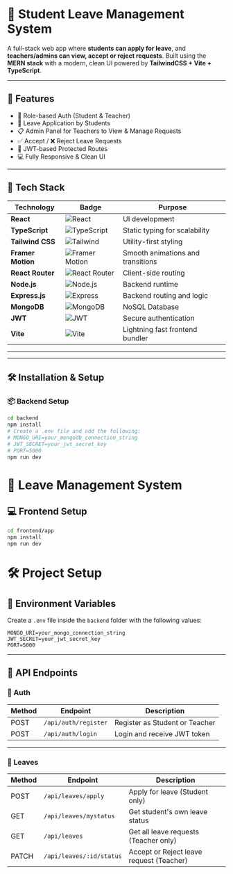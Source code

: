 # 🏫 Student Leave Management System

A full-stack web app where **students can apply for leave**, and **teachers/admins can view, accept or reject requests**. Built using the **MERN stack** with a modern, clean UI powered by **TailwindCSS + Vite + TypeScript**.

---

## 🚀 Features

- 👤 Role-based Auth (Student & Teacher)
- 📝 Leave Application by Students
- 📋 Admin Panel for Teachers to View & Manage Requests
- ✅ Accept / ❌ Reject Leave Requests
- 🔐 JWT-based Protected Routes
- 💻 Fully Responsive & Clean UI

---

## 🧰 Tech Stack

| Technology                        | Badge                                                                                 | Purpose                                       |
|----------------------------------|----------------------------------------------------------------------------------------|-----------------------------------------------|
| **React**                        | ![React](https://img.shields.io/badge/-React-61DAFB?logo=react&logoColor=white)       | UI development                                |
| **TypeScript**                   | ![TypeScript](https://img.shields.io/badge/-TypeScript-3178C6?logo=typescript)        | Static typing for scalability                 |
| **Tailwind CSS**                 | ![Tailwind](https://img.shields.io/badge/-Tailwind_CSS-38B2AC?logo=tailwindcss)       | Utility-first styling                         |
| **Framer Motion**                | ![Framer Motion](https://img.shields.io/badge/-Framer_Motion-0055FF?logo=framer)      | Smooth animations and transitions             |
| **React Router**                 | ![React Router](https://img.shields.io/badge/-React_Router-CA4245?logo=reactrouter)   | Client-side routing                           |
| **Node.js**                      | ![Node.js](https://img.shields.io/badge/-Node.js-339933?logo=nodedotjs)               | Backend runtime                               |
| **Express.js**                   | ![Express](https://img.shields.io/badge/-Express.js-000000?logo=express)              | Backend routing and logic                     |
| **MongoDB**                      | ![MongoDB](https://img.shields.io/badge/-MongoDB-47A248?logo=mongodb)                 | NoSQL Database                                |
| **JWT**                          | ![JWT](https://img.shields.io/badge/-JWT-000000?logo=jsonwebtokens)                   | Secure authentication                         |
| **Vite**                         | ![Vite](https://img.shields.io/badge/-Vite-646CFF?logo=vite&logoColor=white)          | Lightning fast frontend bundler               |

---


---

## 🛠️ Installation & Setup

### 📦 Backend Setup

```bash
cd backend
npm install
# Create a .env file and add the following:
# MONGO_URI=your_mongodb_connection_string
# JWT_SECRET=your_jwt_secret_key
# PORT=5000
npm run dev
```



# 🚀 Leave Management System

## 💻 Frontend Setup

```bash
cd frontend/app
npm install
npm run dev
```







# 🛠️ Project Setup

## 🔐 Environment Variables

Create a `.env` file inside the `backend` folder with the following values:

```env
MONGO_URI=your_mongo_connection_string
JWT_SECRET=your_jwt_secret_key
PORT=5000
```

---

## 📡 API Endpoints

### 🔐 Auth

| Method | Endpoint               | Description                       |
|--------|------------------------|-----------------------------------|
| POST   | `/api/auth/register`   | Register as Student or Teacher    |
| POST   | `/api/auth/login`      | Login and receive JWT token       |

---

### 📄 Leaves

| Method | Endpoint                      | Description                                 |
|--------|-------------------------------|---------------------------------------------|
| POST   | `/api/leaves/apply`           | Apply for leave (Student only)              |
| GET    | `/api/leaves/mystatus`        | Get student's own leave status              |
| GET    | `/api/leaves`                 | Get all leave requests (Teacher only)       |
| PATCH  | `/api/leaves/:id/status`      | Accept or Reject leave request (Teacher)    |

